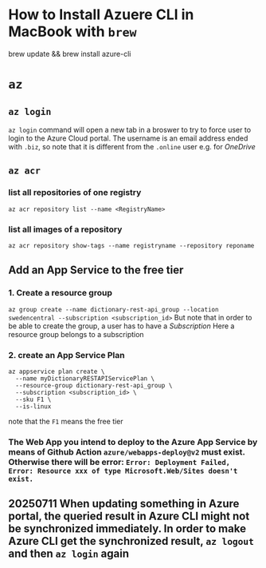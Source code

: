 # How to Install Azuere CLI in MacBook with `brew`
brew update && brew install azure-cli
# `az`
## `az login`
`az login` command will open a new tab in a broswer to try to force user to login to the Azure Cloud portal. The username is an email address ended with `.biz`, so note that it is different from the `.online` user e.g. for *OneDrive*

## `az acr`
### list all repositories of one registry
`az acr repository list --name <RegistryName>`
### list all images of a repository
`az acr repository show-tags --name registryname --repository reponame`
## Add an App Service to the free tier
### 1. Create a resource group
`az group create --name dictionary-rest-api_group --location swedencentral --subscription <subscription_id>`
But note that in order to be able to create the group, a user has to have a *Subscription*
Here a resource group belongs to a subscription
### 2. create an App Service Plan
```
az appservice plan create \
  --name myDictionaryRESTAPIServicePlan \
  --resource-group dictionary-rest-api_group \
  --subscription <subscription_id> \
  --sku F1 \
  --is-linux
```
note that the `F1` means the free tier

### The Web App you intend to deploy to the Azure App Service by means of Github Action `azure/webapps-deploy@v2` must exist. Otherwise there will be error: `Error: Deployment Failed, Error: Resource xxx of type Microsoft.Web/Sites doesn't exist.`


## 20250711 When updating something in Azure portal, the queried result in Azure CLI might not be synchronized immediately. In order to make Azure CLI get the synchronized result, `az logout` and then `az login` again 
